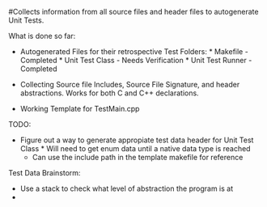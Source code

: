 #Collects information from all source files and header files to autogenerate Unit Tests.

What is done so far:
   * Autogenerated Files for their retrospective Test Folders:
	* Makefile - Completed
	* Unit Test Class - Needs Verification
	* Unit Test Runner - Completed

   * Collecting Source file Includes, Source File Signature, and header abstractions.
     Works for both C and C++ declarations.
   * Working Template for TestMain.cpp

TODO:
   * Figure out a way to generate appropiate test data header for Unit Test Class
	* Will need to get enum data until a native data type is reached
      * Can use the include path in the template makefile for reference

Test Data Brainstorm:
   * Use a stack to check what level of abstraction the program is at
   * 
  

